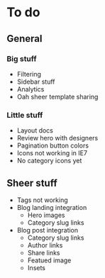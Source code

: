 # To do




## General


### Big stuff

- Filtering
- Sidebar stuff
- Analytics
- Oah sheer template sharing

### Little stuff

- Layout docs
- Review hero with designers
- Pagination button colors
- Icons not working in IE7
- No category icons yet




## Sheer stuff

- Tags not working
- Blog landing integration
  - Hero images
  - Category slug links
- Blog post integration
  - Category slug links
  - Author links
  - Share links
  - Featued image
  - Insets
